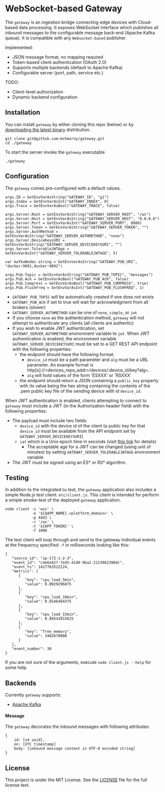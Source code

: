 # WebSocket-based Gateway

The `gateway` is an ingestion bridge connecting edge devices with Cloud-based data processing. It exposes WebSocket interface which publishes all inbound messages to the configurable message back-end (Apache Kafka queue). It is compatible with any `Websocket-based` publisher.

Implemented:

* JSON message format, no mapping required
* Token-based client authentication (OAuth 2.0)
* Supports multiple backends (default to Apache Kafka)
* Configurable server (port, path, service etc.)

TODO:

* Client-level authorization
* Dynamic backend configuration

## Installation

You can install `gateway` by either cloning this repo (below) or by [downloading the latest binary](https://github.com/mchmarny/gateway/releases) distribution.

    git clone git@github.com:mchmarny/gateway.git
    cd ./gateway

To start the server invoke the `gateway` executable

    ./gateway

## Configuration

The `gateway` comes pre-configured with a default values.

```
args.ID = GetEnvVarAsString("GATEWAY_ID", "g1")
args.Index = GetEnvVarAsInt("GATEWAY_INDEX", 0)
args.Trace = GetEnvVarAsBool("GATEWAY_TRACE", false)

args.Server.Root = GetEnvVarAsString("GATEWAY_SERVER_ROOT", "/ws")
args.Server.Host = GetEnvVarAsString("GATEWAY_SERVER_HOST", "0.0.0.0")
args.Server.Port = GetEnvVarAsInt("GATEWAY_SERVER_PORT", 8080)
args.Server.Token = GetEnvVarAsString("GATEWAY_SERVER_TOKEN", "")
args.Server.AuthMethod = GetEnvVarAsString("GATEWAY_SERVER_AUTHMETHOD", "none")
args.Server.DeviceKeysURI = GetEnvVarAsString("GATEWAY_SERVER_DEVICEKEYSURI", "")
args.Server.TolerableJWTAge = GetEnvVarAsInt("GATEWAY_SERVER_TOLERABLEJWTAGE", 5)

var kafkaNodes string = GetEnvVarAsString("GATEWAY_PUB_URI", "docker:9091,docker:9092")

args.Pub.Topic = GetEnvVarAsString("GATEWAY_PUB_TOPIC", "messages")
args.Pub.Ack = GetEnvVarAsBool("GATEWAY_PUB_ACK", false)
args.Pub.Compress = GetEnvVarAsBool("GATEWAY_PUB_COMPRESS", true)
args.Pub.FlushFreq = GetEnvVarAsInt("GATEWAY_PUB_FLUSHFREQ", 1)
```

* `GATEWAY_PUB_TOPIC` will be automatically created if one does not exists
* `GATEWAY_PUB_ACK` if set to true will wait for acknowledgment from all brokers (slower)
* `GATEWAY_SERVER_AUTHMETHOD` can be one of `none`, `simple`, or `jwt`
* If you choose `none` as the authentication method, `gateway` will not attempt to authenticate any clients (all clients are authentic)
* If you wish to enable JWT authentication, set `GATEWAY_SERVER_AUTHMETHOD` environment variable to `jwt`. When JWT authentication is enabled, the environment variable `GATEWAY_SERVER_DEVICEKEYSURI` must be set to a GET REST API endpoint with the following properties:
  * the endpoint should have the following format:
    * `device_id` must be a path parameter and `alg` must be a URL parameter. An example format is http[s]://\<devices_repo_addr\>/devices/:device_id/key?alg=<alg>.
    * `alg` will hold values of the form 'ESXXX' or 'RSXXX'
  * the endpoint should return a JSON containing a `public_key` property with its value being the hex string containing the contents of the .pem public key file of the sending device with id `device_id`.

When JWT authentication is enabled, clients attempting to connect to `gateway` must include a JWT (in the Authorization header field) with the following properties:
* The payload must include two fields:
  * `device_id` with the device id of the client (a public key for that `device_id` must be available from the API endpoint set by `GATEWAY_SERVER_DEVICEKEYSURI`)
  * `iat` which is a Unix epoch time in seconds (visit [this link](https://tools.ietf.org/html/rfc7519#section-4.1.6) for details)
    * The acceptable age for a JWT can be changed (using unit of minutes) by setting `GATEWAY_SERVER_TOLERABLEJWTAGE` environment variable
* The JWT must be signed using an ES\* or RS\* algorithm.

## Testing

In addition to the integrated `Go` test, the `gateway` application also includes a simple Node.js test client: `etc/client.js`. This client is intended for perform a simple smoke-test of the deployed `gateway` application.

```
node client -s 'wss' \
            -e '${$APP_NAME}.<platform_domain>' \
            -p 4443 \
            -r '/ws' \
            -t '${APP_TOKEN}' \
            -f 1000
```

The test client will loop through and send to the gateway individual events at the frequency specified `-f` in milliseconds looking like this:

```
{
   "source_id": "ip-172-1-2-3",
   "event_id": "c4e6e427-7e45-41d8-9ba2-2223062398dc",
   "event_ts": 1417763522224,
   "metrics": [
      {
         "key": "cpu_load_5min",
         "value": 0.0029296875
      },
      {
         "key": "cpu_load_10min",
         "value": 0.0146484375
      },
      {
         "key": "cpu_load_15min",
         "value": 0.04541015625
      },
      {
         "key": "free_memory",
         "value": 3402670080
      }
   ],
   "event_number": 30
}
```

If you are not sure of the arguments, execute `node client.js --help` for some help.

## Backends

Currently `gateway` supports:

* [Apache Kafka](http://kafka.apache.org/)

#### Message

The `gateway` decorates the inbound messages with following attributes:

```
{
    id: [v4 uuid],
    on: [UTC timestamp]
    body: [inbound message content in UTF-8 encoded string]
}
```

## License

This project is under the MIT License. See the [LICENSE](https://github.com/mchmarny/gateway/blob/master/LICENSE) file for the full license text.
